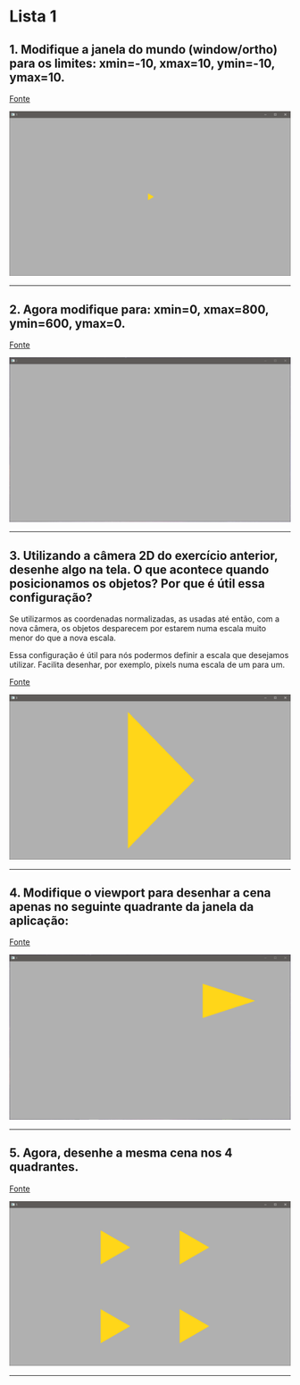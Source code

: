# Lista 1

## 1. Modifique a janela do mundo (window/ortho) para os limites: xmin=-10, xmax=10, ymin=-10, ymax=10.

[Fonte](src/um.cpp)

![um](./img/um.png "um")

---

## 2. Agora modifique para: xmin=0, xmax=800, ymin=600, ymax=0.

[Fonte](src/dois.cpp)

![dois](./img/dois.png "dois")

---

## 3. Utilizando a câmera 2D do exercício anterior, desenhe algo na tela. O que acontece quando posicionamos os objetos? Por que é útil essa configuração?

Se utilizarmos as coordenadas normalizadas, as usadas até então, com a nova câmera, os objetos desparecem por estarem numa escala muito menor do que a nova escala.

Essa configuração é útil para nós podermos definir a escala que desejamos utilizar. Facilita desenhar, por exemplo, pixels numa escala de um para um.

[Fonte](src/tres.cpp)

![tres](./img/tres.png "tres")

---

## 4. Modifique o viewport para desenhar a cena apenas no seguinte quadrante da janela da aplicação:

[Fonte](src/quatro.cpp)

![quatro](./img/quatro.png "quatro")

---

## 5. Agora, desenhe a mesma cena nos 4 quadrantes.

[Fonte](src/cinco.cpp)

![cinco](./img/cinco.png "cinco")

---